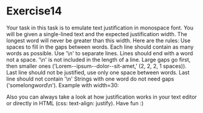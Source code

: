 # Exercise14

Your task in this task is to emulate text justification in monospace font. You will be given a single-lined text and the expected justification width. The longest word will never be greater than this width.
Here are the rules:
Use spaces to fill in the gaps between words.
Each line should contain as many words as possible.
Use '\n' to separate lines.
Lines should end with a word not a space.
'\n' is not included in the length of a line.
Large gaps go first, then smaller ones ('Lorem--ipsum--dolor--sit-amet,' (2, 2, 2, 1 spaces)).
Last line should not be justified, use only one space between words.
Last line should not contain '\n'
Strings with one word do not need gaps ('somelongword\n').
Example with width=30:

Also you can always take a look at how justification works in your text editor or directly in HTML (css: text-align: justify).
Have fun :)
